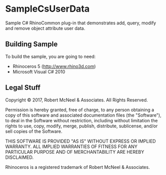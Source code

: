 SampleCsUserData
================

Sample C# RhinoCommon plug-in that demonstrates add, query, modify and remove object attribute user data.

Building Sample
--------------------
To build the sample, you are going to need:

* Rhinoceros 5 (http://www.rhino3d.com)
* Microsoft Visual C# 2010

Legal Stuff
-----------
Copyright © 2017, Robert McNeel & Associates. All Rights Reserved.

Permission is hereby granted, free of charge, to any person obtaining a copy of
this software and associated documentation files (the "Software"), to deal in
the Software without restriction, including without limitation the rights to use,
copy, modify, merge, publish, distribute, sublicense, and/or sell copies of the
Software.

THIS SOFTWARE IS PROVIDED "AS IS" WITHOUT EXPRESS OR IMPLIED WARRANTY. ALL IMPLIED
WARRANTIES OF FITNESS FOR ANY PARTICULAR PURPOSE AND OF MERCHANTABILITY ARE HEREBY
DISCLAIMED.

Rhinoceros is a registered trademark of Robert McNeel & Associates.